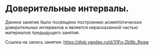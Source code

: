 # Доверительные интервалы.

Данное занятие было посвящено построению асимптотических доверительных интервалов и является нерасказанной частью материалов предыдущего занятия.

Ссылка на запись занятия: https://disk.yandex.ru/d/31Fu-Zb9b_Rsgw
